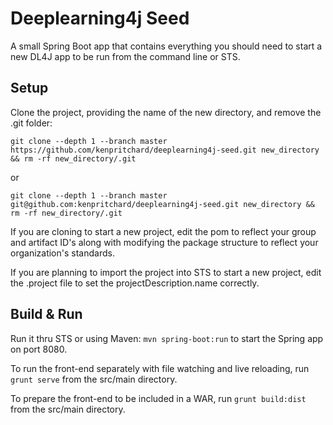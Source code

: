 # Deeplearning4j Seed
A small Spring Boot app that contains everything you should need to start a new DL4J app to be run from the command line or STS.

## Setup
Clone the project, providing the name of the new directory, and remove the .git folder:

`git clone --depth 1 --branch master https://github.com/kenpritchard/deeplearning4j-seed.git new_directory && rm -rf new_directory/.git`

or

`git clone --depth 1 --branch master git@github.com:kenpritchard/deeplearning4j-seed.git new_directory && rm -rf new_directory/.git`

If you are cloning to start a new project, edit the pom to reflect your group and artifact ID's along with modifying the package structure to reflect your organization's standards.

If you are planning to import the project into STS to start a new project, edit the .project file to set the projectDescription.name correctly.

## Build & Run
Run it thru STS or using Maven: `mvn spring-boot:run` to start the Spring app on port 8080.

To run the front-end separately with file watching and live reloading, run `grunt serve` from the src/main directory.

To prepare the front-end to be included in a WAR, run `grunt build:dist` from the src/main directory.
